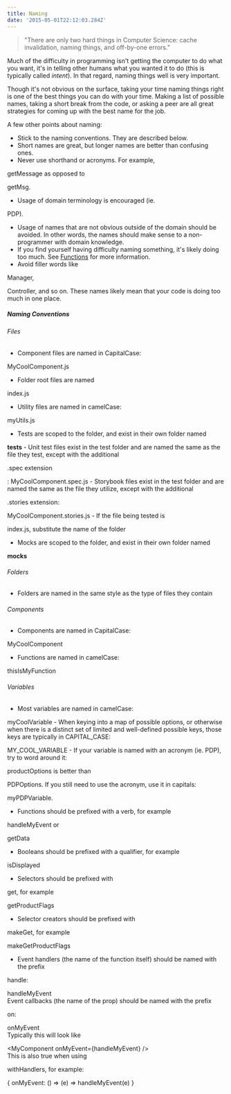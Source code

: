 ```yaml
---
title: Naming
date: '2015-05-01T22:12:03.284Z'
---
```


> "There are only two hard things in Computer Science: cache invalidation, naming things, and off-by-one errors."

Much of the difficulty in programming isn't getting the computer to do what you want, it's in telling other humans what you wanted it to do (this is typically called _intent_). In that regard, naming things well is very important.

Though it's not obvious on the surface, taking your time naming things right is one of the best things you can do with your time. Making a list of possible names, taking a short break from the code, or asking a peer are all great strategies for coming up with the best name for the job.

A few other points about naming:

- Stick to the naming conventions. They are described below.
- Short names are great, but longer names are better than confusing ones.
- Never use shorthand or acronyms. For example, 

getMessage as opposed to 

getMsg.
- Usage of domain terminology is encouraged (ie. 

PDP).
- Usage of names that are not obvious outside of the domain should be avoided. In other words, the names should make sense to a non-programmer with domain knowledge.
- If you find yourself having difficulty naming something, it's likely doing too much. See [Functions](http://my-jet.atlassian.net/wiki/spaces/BW/pages/684261576/Functions) for more information.
- Avoid filler words like 

Manager, 

Controller, and so on. These names likely mean that your code is doing too much in one place.

##### Naming Conventions

###### Files

- Component files are named in CapitalCase: 

MyCoolComponent.js
- Folder root files are named 

index.js
- Utility files are named in camelCase: 

myUtils.js
- Tests are scoped to the folder, and exist in their own folder named 

__tests__
    - Unit test files exist in the test folder and are named the same as the file they test, except with the additional 

.spec extension

: MyCoolComponent.spec.js
    - Storybook files exist in the test folder and are named the same as the file they utilize, except with the additional 

.stories extension: 

MyCoolComponent.stories.js
    - If the file being tested is 

index.js, substitute the name of the folder

- Mocks are scoped to the folder, and exist in their own folder named 

__mocks__

###### Folders

- Folders are named in the same style as the type of files they contain

###### Components

- Components are named in CapitalCase: 

MyCoolComponent
- Functions are named in camelCase: 

thisIsMyFunction

###### Variables

- Most variables are named in camelCase: 

myCoolVariable
    - When keying into a map of possible options, or otherwise when there is a distinct set of limited and well-defined possible keys, those keys are typically in CAPITAL_CASE: 

MY_COOL_VARIABLE
    - If your variable is named with an acronym (ie. PDP), try to word around it: 

productOptions is better than 

PDPOptions. If you still need to use the acronym, use it in capitals: 

myPDPVariable.

- Functions should be prefixed with a verb, for example 

handleMyEvent or 

getData
- Booleans should be prefixed with a qualifier, for example 

isDisplayed
- Selectors should be prefixed with 

get, for example 

getProductFlags
- Selector creators should be prefixed with 

makeGet, for example 

makeGetProductFlags
- Event handlers (the name of the function itself) should be named with the prefix 

handle: 

handleMyEvent  
Event callbacks (the name of the prop) should be named with the prefix 

on: 

onMyEvent  
Typically this will look like 

&lt;MyComponent onMyEvent={handleMyEvent} /&gt;  
This is also true when using 

withHandlers, for example: 

{ onMyEvent: () =&gt; (e) =&gt; handleMyEvent(e) }